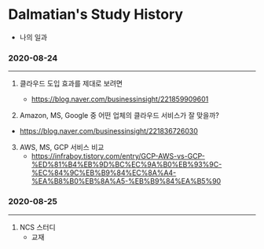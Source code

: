# Dalmatian's Study History

- 나의 일과



### 2020-08-24

------

1. 클라우드 도입 효과를 제대로 보려면
   - https://blog.naver.com/businessinsight/221859909601

2.  Amazon, MS, Google 중 어떤 업체의 클라우드 서비스가 잘 맞을까?
   - https://blog.naver.com/businessinsight/221836726030

3. AWS, MS, GCP 서비스 비교
   - https://infraboy.tistory.com/entry/GCP-AWS-vs-GCP-%ED%81%B4%EB%9D%BC%EC%9A%B0%EB%93%9C-%EC%84%9C%EB%B9%84%EC%8A%A4-%EA%B8%B0%EB%8A%A5-%EB%B9%84%EA%B5%90



### 2020-08-25

---------

1. NCS 스터디
   - 교재